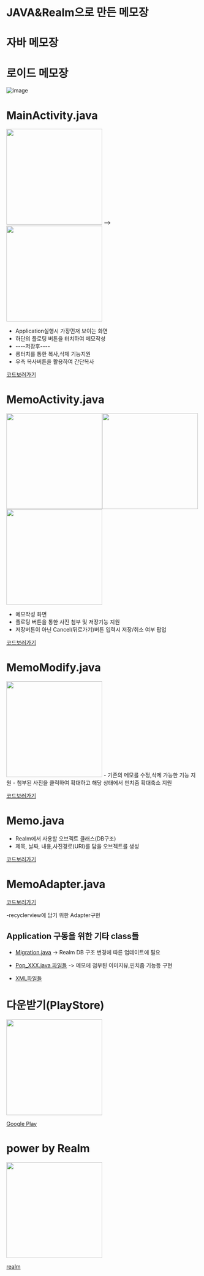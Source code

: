 # JAVA&Realm으로 만든 메모장 
# 자바 메모장
# 로이드 메모장


![image](https://user-images.githubusercontent.com/71119800/132815477-13af8c50-c73b-4e2f-b5ed-e9de34e53d62.png)



# MainActivity.java
<img src="https://user-images.githubusercontent.com/71119800/132938392-04e96f7f-c187-48a2-ac64-394dc0bf37b4.png"  width="250"> --><img src="https://user-images.githubusercontent.com/71119800/132938827-a1fbfcad-bf4e-4cc7-841e-11166b882ab9.png"  width="250">

- Application실행시 가장먼저 보이는 화면
- 하단의 플로팅 버튼을 터치하여 메모작성
- ----저장후----
- 롱터치를 통한 복사,삭제 기능지원
- 우측 복사버튼을 활용하여 간단복사

[코드보러가기](https://github.com/KimDong-Han/memo_java/blob/9855762609e657e8d17b30300a05f5151f344024/app/src/main/java/kr/ac/kumoh/s20131582/memo_java/MainActivity.java)


# MemoActivity.java
<img src="https://user-images.githubusercontent.com/71119800/132938408-fd7f8174-d756-49d5-a6d7-647d52b61989.png" width="250"><img src="https://user-images.githubusercontent.com/71119800/132938440-d0829746-7bd8-4207-9674-9c2a6704d24d.png"  width="250"><img src="https://user-images.githubusercontent.com/71119800/132938587-1ca5ee79-616a-4507-a79b-6b98098b8a1e.png"  width="250">

- 메모작성 화면
- 플로팅 버튼을 통한 사진 첨부 및 저장기능 지원
- 저장버튼이 아닌 Cancel(뒤로가기)버튼 입력시 저장/취소 여부 팝업


[코드보러가기](https://github.com/KimDong-Han/memo_java/blob/9855762609e657e8d17b30300a05f5151f344024/app/src/main/java/kr/ac/kumoh/s20131582/memo_java/MemoActivity.java)

# MemoModify.java
<img src="https://user-images.githubusercontent.com/71119800/132938732-29a7f464-b954-49e3-aa62-e726dcb51296.png" width="250">
- 기존의 메모를 수정,삭제 가능한 기능 지원
- 첨부된 사진을 클릭하여 확대하고 해당 상태에서 핀치줌 확대축소 지원


[코드보러가기](https://github.com/KimDong-Han/memo_java/blob/9855762609e657e8d17b30300a05f5151f344024/app/src/main/java/kr/ac/kumoh/s20131582/memo_java/MemoModify.java)



# Memo.java


- Realm에서 사용할 오브젝트 클래스(DB구조)
- 제목, 날짜, 내용,사진경로(URI)를 담을 오브젝트를 생성

[코드보러가기](https://github.com/KimDong-Han/memo_java/blob/1f65d91dbde90c7f93e73b9132bc06449e0e01a6/app/src/main/java/kr/ac/kumoh/s20131582/memo_java/Memo.java)

# MemoAdapter.java
[코드보러가기](https://github.com/KimDong-Han/memo_java/blob/1f65d91dbde90c7f93e73b9132bc06449e0e01a6/app/src/main/java/kr/ac/kumoh/s20131582/memo_java/MemoAdapter.java)

-recyclerview에 담기 위한 Adapter구현

## Application 구동을 위한 기타 class들

- [Migration.java](https://github.com/KimDong-Han/memo_java/blob/9855762609e657e8d17b30300a05f5151f344024/app/src/main/java/kr/ac/kumoh/s20131582/memo_java/Migration.java)
-> Realm DB 구조 변경에 따른 업데이트에 필요

- [Pop_XXX.java 파일들](https://github.com/KimDong-Han/memo_java/tree/master/app/src/main/java/kr/ac/kumoh/s20131582/memo_java)
-> 메모에 첨부된 이미지뷰,핀치줌 기능등 구현

- [XML파일들](https://github.com/KimDong-Han/memo_java/tree/master/app/src/main/res/layout)

# 다운받기(PlayStore)

 <a href="https://play.google.com/store/apps/details?id=kr.ac.kumoh.s20131582.memo_java" target = "_blank"><img src="https://user-images.githubusercontent.com/71119800/132939654-db623948-6cbe-46b8-8454-267d9494231d.png" width="250">

[Google Play](https://play.google.com/store/apps/details?id=kr.ac.kumoh.s20131582.memo_java)


# power by Realm
<a href="https://realm.io"><img src="https://user-images.githubusercontent.com/71119800/132815202-6f98cdfe-2766-46bb-a3af-2f0c088e1713.png"  width="250">
 
 [realm](https://realm.io)


